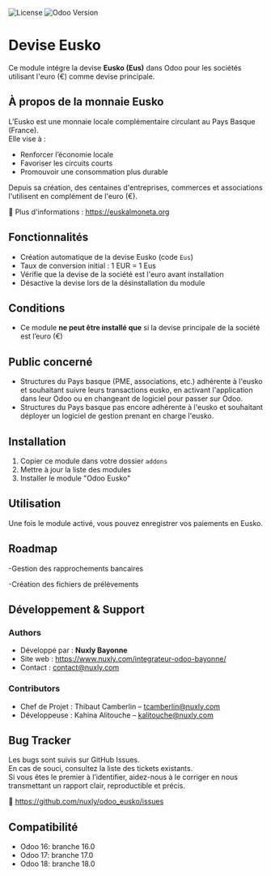 ![License](https://img.shields.io/badge/license-LGPL--3.0-blue.svg)
![Odoo Version](https://img.shields.io/badge/Odoo-16%20%7C%2017%20%7C%2018-brightgreen)


Devise Eusko
=============

Ce module intégre la devise **Eusko (Eus)** dans Odoo pour les sociétés utilisant l'euro (€) comme devise principale.

À propos de la monnaie Eusko
----------------------------

L’Eusko est une monnaie locale complémentaire circulant au Pays Basque (France).  
Elle vise à :

- Renforcer l’économie locale
- Favoriser les circuits courts
- Promouvoir une consommation plus durable

Depuis sa création, des centaines d'entreprises, commerces et associations l'utilisent en complément de l'euro (€).

🔗 Plus d'informations : https://euskalmoneta.org

Fonctionnalités
----------------
- Création automatique de la devise Eusko (code `Eus`)
- Taux de conversion initial : 1 EUR = 1 Eus
- Vérifie que la devise de la société est l'euro avant installation
- Désactive la devise lors de la désinstallation du module

Conditions
----------
- Ce module **ne peut être installé que** si la devise principale de la société est l’euro (€)

Public concerné
---------------
- Structures du Pays basque (PME, associations, etc.) adhérente à l'eusko et souhaitant suivre leurs transactions eusko, en activant l'application dans leur Odoo ou en changeant de logiciel pour passer sur Odoo.
- Structures du Pays basque pas encore adhérente à l'eusko et souhaitant déployer un logiciel de gestion prenant en charge l'eusko.
 

Installation
---------------

1. Copier ce module dans votre dossier `addons`
2. Mettre à jour la liste des modules
3. Installer le module "Odoo Eusko"

Utilisation
---------------

Une fois le module activé, vous pouvez enregistrer vos paiements en Eusko.

Roadmap
---------------

-Gestion des rapprochements bancaires

-Création des fichiers de prélèvements

Développement & Support
------------------------

### Authors
-  Développé par : **Nuxly Bayonne** 
-  Site web : https://www.nuxly.com/integrateur-odoo-bayonne/ 
-  Contact : contact@nuxly.com

### Contributors 
-  Chef de Projet : Thibaut Camberlin – tcamberlin@nuxly.com
-  Développeuse : Kahina Alitouche – kalitouche@nuxly.com

Bug Tracker
-----------

Les bugs sont suivis sur GitHub Issues.  
En cas de souci, consultez la liste des tickets existants.  
Si vous êtes le premier à l’identifier, aidez-nous à le corriger 
en nous transmettant un rapport clair, reproductible et précis.

🔗 https://github.com/nuxly/odoo_eusko/issues

Compatibilité
-------------

- Odoo 16: branche 16.0
- Odoo 17: branche 17.0
- Odoo 18: branche 18.0